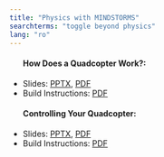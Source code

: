 ```yaml
---
title: "Physics with MINDSTORMS"
searchterms: "toggle beyond physics"
lang: "ro"
---
```

 <ul>
 <h4>How Does a Quadcopter Work?:</h4>

<li class="ng-binding">Slides:
 <a href="ProgrammingLessons/beyond/QuadcopterBasics (rom).pptx">PPTX</a>,
 <a href="ProgrammingLessons/beyond/QuadcopterBasics (rom).pdf">PDF</a>
 </li>
 <li>Build Instructions:
 <a href="/RobotDesigns/instructions/Quadcopter.pdf">PDF</a>
 </li> </ul>
 <ul>
 <h4>Controlling Your Quadcopter:</h4>
 <li class="ng-binding">Slides:
 <a href="ProgrammingLessons/beyond/QuadcopterController (rom).pptx">PPTX</a>,
 <a href="ProgrammingLessons/beyond/QuadcopterController (rom).pdf">PDF</a>
 </li>
		 <li>Build Instructions:
 <a href="/RobotDesigns/instructions/Controller.pdf">PDF</a>
 </li>
 </ul>
